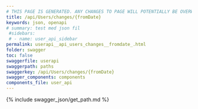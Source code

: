 ```yaml
---
# THIS PAGE IS GENERATED. ANY CHANGES TO PAGE WILL POTENTIALLY BE OVERWRITTEN.
title: /api/Users/changes/{fromDate}
keywords: json, openapi
# summary: test med json fil
 #sidebars: 
 # - name: user_api_sidebar
permalink: userapi__api_users_changes__fromdate_.html
folder: swagger
toc: false
swaggerfile: userapi
swaggerpath: paths
swaggerkey: /api/Users/changes/{fromDate}
swagger_components: components
components_file: user_api
---
```

{% include swagger_json/get_path.md %}
